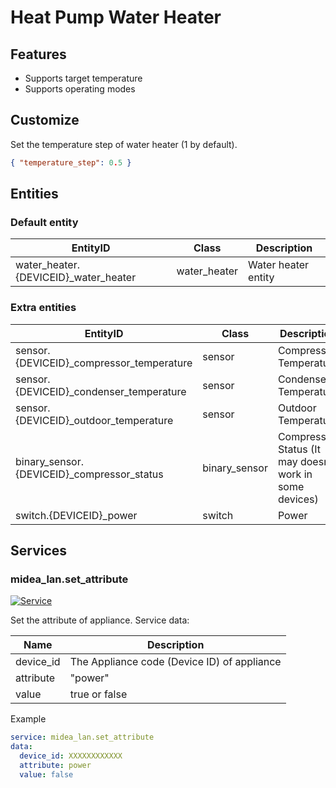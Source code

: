 # Heat Pump Water Heater

## Features

- Supports target temperature
- Supports operating modes

## Customize

Set the temperature step of water heater (1 by default).

```json
{ "temperature_step": 0.5 }
```

## Entities

### Default entity

| EntityID                              | Class        | Description         |
| ------------------------------------- | ------------ | ------------------- |
| water_heater.{DEVICEID}\_water_heater | water_heater | Water heater entity |

### Extra entities

| EntityID                                    | Class         | Description                                             |
| ------------------------------------------- | ------------- | ------------------------------------------------------- |
| sensor.{DEVICEID}\_compressor_temperature   | sensor        | Compressor Temperature                                  |
| sensor.{DEVICEID}\_condenser_temperature    | sensor        | Condenser Temperature                                   |
| sensor.{DEVICEID}\_outdoor_temperature      | sensor        | Outdoor Temperature                                     |
| binary_sensor.{DEVICEID}\_compressor_status | binary_sensor | Compressor Status (It may doesn't work in some devices) |
| switch.{DEVICEID}\_power                    | switch        | Power                                                   |

## Services

### midea_lan.set_attribute

[![Service](https://my.home-assistant.io/badges/developer_call_service.svg)](https://my.home-assistant.io/redirect/developer_call_service/?service=midea_lan.set_attribute)

Set the attribute of appliance. Service data:

| Name      | Description                                 |
| --------- | ------------------------------------------- |
| device_id | The Appliance code (Device ID) of appliance |
| attribute | "power"                                     |
| value     | true or false                               |

Example

```yaml
service: midea_lan.set_attribute
data:
  device_id: XXXXXXXXXXXX
  attribute: power
  value: false
```
